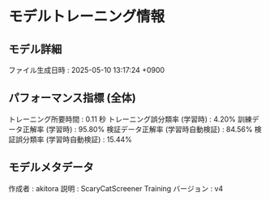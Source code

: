 # モデルトレーニング情報

## モデル詳細
ファイル生成日時   : 2025-05-10 13:17:24 +0900

## パフォーマンス指標 (全体)
トレーニング所要時間              : 0.11 秒
トレーニング誤分類率 (学習時)     : 4.20%
訓練データ正解率 (学習時)         : 95.80%
検証データ正解率 (学習時自動検証) : 84.56%
検証誤分類率 (学習時自動検証)     : 15.44%

## モデルメタデータ
作成者            : akitora
説明              : ScaryCatScreener Training
バージョン        : v4